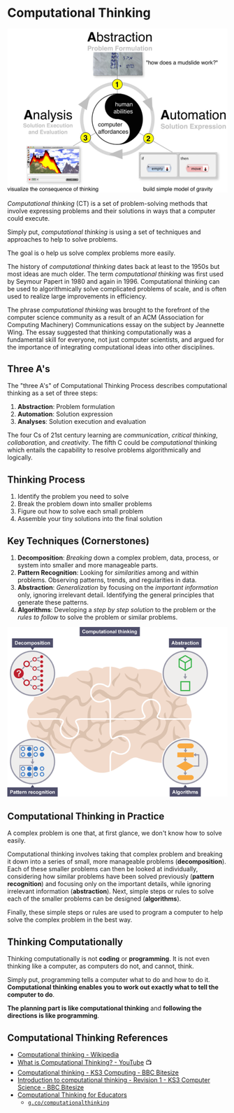 # Computational Thinking

![](images/computational-thinking.jpg)

_Computational thinking_ (CT) is a set of problem-solving methods that involve expressing problems and their solutions in ways that a computer could execute.

Simply put, _computational thinking_ is using a set of techniques and approaches to help to solve problems.

The goal is o help us solve complex problems more easily.

The history of _computational thinking_ dates back at least to the 1950s but most ideas are much older. The term _computational thinking_ was first used by Seymour Papert in 1980 and again in 1996. Computational thinking can be used to algorithmically solve complicated problems of scale, and is often used to realize large improvements in efficiency.

The phrase _computational thinking_ was brought to the forefront of the computer science community as a result of an ACM (Association for Computing Machinery) Communications essay on the subject by Jeannette Wing. The essay suggested that thinking computationally was a fundamental skill for everyone, not just computer scientists, and argued for the importance of integrating computational ideas into other disciplines.

## Three A's

The "three A's" of Computational Thinking Process describes computational thinking as a set of three steps:

1. **Abstraction**: Problem formulation
2. **Automation**: Solution expression
3. **Analyses**: Solution execution and evaluation

The four Cs of 21st century learning are _communication_, _critical thinking_, _collaboration_, and _creativity_. The fifth C could be _computational_ thinking which entails the capability to resolve problems algorithmically and logically.

## Thinking Process

1. Identify the problem you need to solve
2. Break the problem down into smaller problems
3. Figure out how to solve each small problem
4. Assemble your tiny solutions into the final solution

## Key Techniques (Cornerstones)

1. **Decomposition**: _Breaking_ down a complex problem, data, process, or system into smaller and more manageable parts.
2. **Pattern Recognition**: Looking for _similarities_ among and within problems. Observing patterns, trends, and regularities in data.
3. **Abstraction**: _Generalization_ by focusing on the _important information_ only, ignoring irrelevant detail. Identifying the general principles that generate these patterns.
4. **Algorithms**: Developing a _step by step solution_ to the problem or the _rules to follow_ to solve the problem or similar problems.

![](images/computational-thinking-key-techniques.png)

## Computational Thinking in Practice

A complex problem is one that, at first glance, we don't know how to solve easily.

Computational thinking involves taking that complex problem and breaking it down into a series of small, more manageable problems (**decomposition**). Each of these smaller problems can then be looked at individually, considering how similar problems have been solved previously (**pattern recognition**) and focusing only on the important details, while ignoring irrelevant information (**abstraction**). Next, simple steps or rules to solve each of the smaller problems can be designed (**algorithms**).

Finally, these simple steps or rules are used to program a computer to help solve the complex problem in the best way.

## Thinking Computationally

Thinking computationally is not **coding** or **programming**. It is not even thinking like a computer, as computers do not, and cannot, think.

Simply put, programming tells a computer what to do and how to do it. **Computational thinking enables you to work out exactly what to tell the computer to do**.

**The planning part is like computational thinking** and **following the directions is like programming**.

## Computational Thinking References

- [Computational thinking - Wikipedia](https://en.wikipedia.org/wiki/Computational_thinking)
- [What is Computational Thinking? - YouTube](https://www.youtube.com/watch?v=sxUJKn6TJOI) 📺
- [Computational thinking - KS3 Computing - BBC Bitesize](https://www.bbc.com/bitesize/topics/z7tp34j)
- [Introduction to computational thinking - Revision 1 - KS3 Computer Science - BBC Bitesize](https://www.bbc.com/bitesize/guides/zp92mp3/revision/1)
- [Computational Thinking for Educators](https://computationalthinkingcourse.withgoogle.com)
  - [`g.co/computationalthinking`](http://g.co/computationalthinking)
